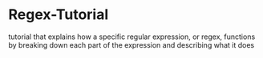 # Regex-Tutorial
tutorial that explains how a specific regular expression, or regex, functions by breaking down each part of the expression and describing what it does
